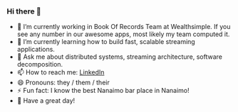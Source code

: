 ### Hi there 👋 

- 🔭 I’m currently working in Book Of Records Team at Wealthsimple. If you see any number in our awesome apps, most likely my team computed it.
- 🌱 I’m currently learning how to build fast, scalable streaming applications.
- 💬 Ask me about distributed systems, streaming architecture, software decomposition.
- 📫 How to reach me: [LinkedIn](https://www.linkedin.com/in/radeeyjd)
- 😄 Pronouns: they / them / their
- ⚡ Fun fact: I know the best Nanaimo bar place in Nanaimo!
- 🙏 Have a great day! 
